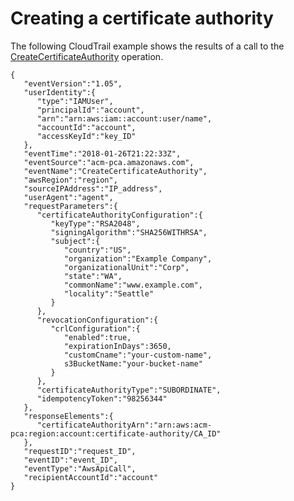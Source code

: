 # Creating a certificate authority<a name="CT-CreateCA"></a>

The following CloudTrail example shows the results of a call to the [CreateCertificateAuthority](https://docs.aws.amazon.com/acm-pca/latest/APIReference/API_CreateCertificateAuthority.html) operation\.

```
{
   "eventVersion":"1.05",
   "userIdentity":{
      "type":"IAMUser",
      "principalId":"account",
      "arn":"arn:aws:iam::account:user/name",
      "accountId":"account",
      "accessKeyId":"key_ID"
   },
   "eventTime":"2018-01-26T21:22:33Z",
   "eventSource":"acm-pca.amazonaws.com",
   "eventName":"CreateCertificateAuthority",
   "awsRegion":"region",
   "sourceIPAddress":"IP_address",
   "userAgent":"agent",
   "requestParameters":{
      "certificateAuthorityConfiguration":{
         "keyType":"RSA2048",
         "signingAlgorithm":"SHA256WITHRSA",
         "subject":{
            "country":"US",
            "organization":"Example Company",
            "organizationalUnit":"Corp",
            "state":"WA",
            "commonName":"www.example.com",
            "locality":"Seattle"
         }
      },
      "revocationConfiguration":{
         "crlConfiguration":{
            "enabled":true,
            "expirationInDays":3650,
            "customCname":"your-custom-name",
            s3BucketName:"your-bucket-name"
         }
      },
      "certificateAuthorityType":"SUBORDINATE",
      "idempotencyToken":"98256344"
   },
   "responseElements":{
      "certificateAuthorityArn":"arn:aws:acm-pca:region:account:certificate-authority/CA_ID"
   },
   "requestID":"request_ID",
   "eventID":"event_ID",
   "eventType":"AwsApiCall",
   "recipientAccountId":"account"
}
```